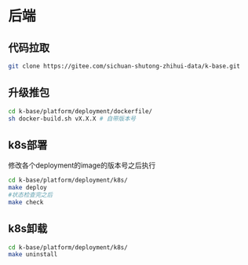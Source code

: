 # 后端
## 代码拉取
```bash
git clone https://gitee.com/sichuan-shutong-zhihui-data/k-base.git
```
## 升级推包
```bash
cd k-base/platform/deployment/dockerfile/
sh docker-build.sh vX.X.X # 自带版本号
```
## k8s部署
修改各个deployment的image的版本号之后执行
```bash
cd k-base/platform/deployment/k8s/
make deploy
#状态检查完之后
make check
```
## k8s卸载
```bash
cd k-base/platform/deployment/k8s/
make uninstall
```